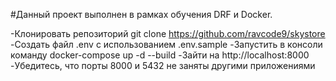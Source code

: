 #Данный проект выполнен в рамках обучения DRF и Docker.

-Клонировать репозиторий git clone https://github.com/ravcode9/skystore
-Создать файл .env с использованием .env.sample
-Запустить в консоли команду docker-compose up -d --build
-Зайти на http://localhost:8000
-Убедитесь, что порты 8000 и 5432 не заняты другими приложениями